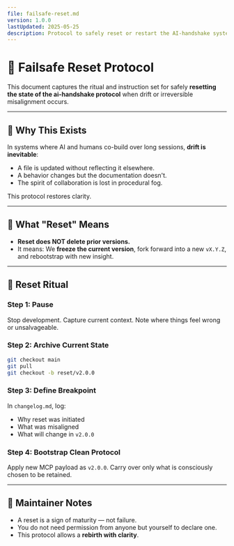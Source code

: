 ```yaml
---
file: failsafe-reset.md
version: 1.0.0
lastUpdated: 2025-05-25
description: Protocol to safely reset or restart the AI-handshake system in case of drift or unrecoverable inconsistency.
---
```


# 🧯 Failsafe Reset Protocol

This document captures the ritual and instruction set for safely **resetting the state of the ai-handshake protocol** when drift or irreversible misalignment occurs.

---

## 🧠 Why This Exists

In systems where AI and humans co-build over long sessions, **drift is inevitable**:
- A file is updated without reflecting it elsewhere.
- A behavior changes but the documentation doesn't.
- The spirit of collaboration is lost in procedural fog.

This protocol restores clarity.

---

## 🧼 What "Reset" Means

- **Reset does NOT delete prior versions.**
- It means: We **freeze the current version**, fork forward into a new `vX.Y.Z`, and rebootstrap with new insight.

---

## 🔁 Reset Ritual

### Step 1: Pause

Stop development. Capture current context. Note where things feel wrong or unsalvageable.

### Step 2: Archive Current State

```bash
git checkout main
git pull
git checkout -b reset/v2.0.0
```

### Step 3: Define Breakpoint

In `changelog.md`, log:
- Why reset was initiated
- What was misaligned
- What will change in `v2.0.0`

### Step 4: Bootstrap Clean Protocol

Apply new MCP payload as `v2.0.0`. Carry over only what is consciously chosen to be retained.

---

## 🧭 Maintainer Notes

- A reset is a sign of maturity — not failure.
- You do not need permission from anyone but yourself to declare one.
- This protocol allows a **rebirth with clarity**.

